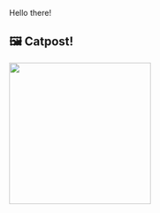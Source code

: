 Hello there!



## 🖼️ Catpost!

<sub>
    <img src="https://cdn2.thecatapi.com/images/MTg4NTgyNw.jpg" height="256">
</sub>

